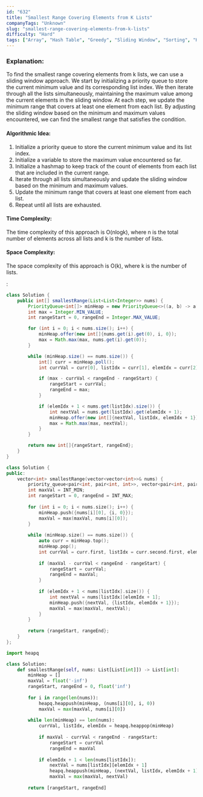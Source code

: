 ```yaml
---
id: "632"
title: "Smallest Range Covering Elements from K Lists"
companyTags: "Unknown"
slug: "smallest-range-covering-elements-from-k-lists"
difficulty: "Hard"
tags: ["Array", "Hash Table", "Greedy", "Sliding Window", "Sorting", "Heap (Priority Queue)"]
---
```


### Explanation:
To find the smallest range covering elements from k lists, we can use a sliding window approach. We start by initializing a priority queue to store the current minimum value and its corresponding list index. We then iterate through all the lists simultaneously, maintaining the maximum value among the current elements in the sliding window. At each step, we update the minimum range that covers at least one element from each list. By adjusting the sliding window based on the minimum and maximum values encountered, we can find the smallest range that satisfies the condition.

#### Algorithmic Idea:
1. Initialize a priority queue to store the current minimum value and its list index.
2. Initialize a variable to store the maximum value encountered so far.
3. Initialize a hashmap to keep track of the count of elements from each list that are included in the current range.
4. Iterate through all lists simultaneously and update the sliding window based on the minimum and maximum values.
5. Update the minimum range that covers at least one element from each list.
6. Repeat until all lists are exhausted.

#### Time Complexity:
The time complexity of this approach is O(nlogk), where n is the total number of elements across all lists and k is the number of lists.

#### Space Complexity:
The space complexity of this approach is O(k), where k is the number of lists.

:

```java
class Solution {
    public int[] smallestRange(List<List<Integer>> nums) {
        PriorityQueue<int[]> minHeap = new PriorityQueue<>((a, b) -> a[0] - b[0]);
        int max = Integer.MIN_VALUE;
        int rangeStart = 0, rangeEnd = Integer.MAX_VALUE;

        for (int i = 0; i < nums.size(); i++) {
            minHeap.offer(new int[]{nums.get(i).get(0), i, 0});
            max = Math.max(max, nums.get(i).get(0));
        }

        while (minHeap.size() == nums.size()) {
            int[] curr = minHeap.poll();
            int currVal = curr[0], listIdx = curr[1], elemIdx = curr[2];

            if (max - currVal < rangeEnd - rangeStart) {
                rangeStart = currVal;
                rangeEnd = max;
            }

            if (elemIdx + 1 < nums.get(listIdx).size()) {
                int nextVal = nums.get(listIdx).get(elemIdx + 1);
                minHeap.offer(new int[]{nextVal, listIdx, elemIdx + 1});
                max = Math.max(max, nextVal);
            }
        }

        return new int[]{rangeStart, rangeEnd};
    }
}
```

```cpp
class Solution {
public:
    vector<int> smallestRange(vector<vector<int>>& nums) {
        priority_queue<pair<int, pair<int, int>>, vector<pair<int, pair<int, int>>>, greater<pair<int, pair<int, int>>>> minHeap;
        int maxVal = INT_MIN;
        int rangeStart = 0, rangeEnd = INT_MAX;
        
        for (int i = 0; i < nums.size(); i++) {
            minHeap.push({nums[i][0], {i, 0}});
            maxVal = max(maxVal, nums[i][0]);
        }
        
        while (minHeap.size() == nums.size()) {
            auto curr = minHeap.top();
            minHeap.pop();
            int currVal = curr.first, listIdx = curr.second.first, elemIdx = curr.second.second;
            
            if (maxVal - currVal < rangeEnd - rangeStart) {
                rangeStart = currVal;
                rangeEnd = maxVal;
            }
            
            if (elemIdx + 1 < nums[listIdx].size()) {
                int nextVal = nums[listIdx][elemIdx + 1];
                minHeap.push({nextVal, {listIdx, elemIdx + 1}});
                maxVal = max(maxVal, nextVal);
            }
        }
        
        return {rangeStart, rangeEnd};
    }
};
```

```python
import heapq

class Solution:
    def smallestRange(self, nums: List[List[int]]) -> List[int]:
        minHeap = []
        maxVal = float('-inf')
        rangeStart, rangeEnd = 0, float('inf')
        
        for i in range(len(nums)):
            heapq.heappush(minHeap, (nums[i][0], i, 0))
            maxVal = max(maxVal, nums[i][0])
        
        while len(minHeap) == len(nums):
            currVal, listIdx, elemIdx = heapq.heappop(minHeap)
            
            if maxVal - currVal < rangeEnd - rangeStart:
                rangeStart = currVal
                rangeEnd = maxVal
            
            if elemIdx + 1 < len(nums[listIdx]):
                nextVal = nums[listIdx][elemIdx + 1]
                heapq.heappush(minHeap, (nextVal, listIdx, elemIdx + 1))
                maxVal = max(maxVal, nextVal)
        
        return [rangeStart, rangeEnd]
```